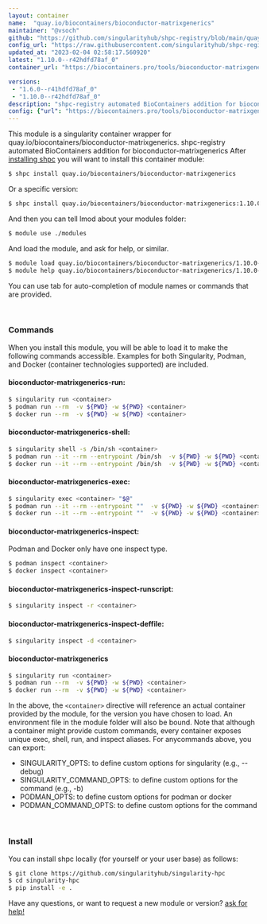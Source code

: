 ```yaml
---
layout: container
name:  "quay.io/biocontainers/bioconductor-matrixgenerics"
maintainer: "@vsoch"
github: "https://github.com/singularityhub/shpc-registry/blob/main/quay.io/biocontainers/bioconductor-matrixgenerics/container.yaml"
config_url: "https://raw.githubusercontent.com/singularityhub/shpc-registry/main/quay.io/biocontainers/bioconductor-matrixgenerics/container.yaml"
updated_at: "2023-02-04 02:58:17.560920"
latest: "1.10.0--r42hdfd78af_0"
container_url: "https://biocontainers.pro/tools/bioconductor-matrixgenerics"

versions:
 - "1.6.0--r41hdfd78af_0"
 - "1.10.0--r42hdfd78af_0"
description: "shpc-registry automated BioContainers addition for bioconductor-matrixgenerics"
config: {"url": "https://biocontainers.pro/tools/bioconductor-matrixgenerics", "maintainer": "@vsoch", "description": "shpc-registry automated BioContainers addition for bioconductor-matrixgenerics", "latest": {"1.10.0--r42hdfd78af_0": "sha256:29320fd25e9f47419019977e3e4b0da190a09a02003d8f41fd688bb75636461b"}, "tags": {"1.6.0--r41hdfd78af_0": "sha256:56e4e617b0774f182ac143d91569d33a43d671c606c1fc44c199ed7bca8d7e1a", "1.10.0--r42hdfd78af_0": "sha256:29320fd25e9f47419019977e3e4b0da190a09a02003d8f41fd688bb75636461b"}, "docker": "quay.io/biocontainers/bioconductor-matrixgenerics"}
---
```


This module is a singularity container wrapper for quay.io/biocontainers/bioconductor-matrixgenerics.
shpc-registry automated BioContainers addition for bioconductor-matrixgenerics
After [installing shpc](#install) you will want to install this container module:


```bash
$ shpc install quay.io/biocontainers/bioconductor-matrixgenerics
```

Or a specific version:

```bash
$ shpc install quay.io/biocontainers/bioconductor-matrixgenerics:1.10.0--r42hdfd78af_0
```

And then you can tell lmod about your modules folder:

```bash
$ module use ./modules
```

And load the module, and ask for help, or similar.

```bash
$ module load quay.io/biocontainers/bioconductor-matrixgenerics/1.10.0--r42hdfd78af_0
$ module help quay.io/biocontainers/bioconductor-matrixgenerics/1.10.0--r42hdfd78af_0
```

You can use tab for auto-completion of module names or commands that are provided.

<br>

### Commands

When you install this module, you will be able to load it to make the following commands accessible.
Examples for both Singularity, Podman, and Docker (container technologies supported) are included.

#### bioconductor-matrixgenerics-run:

```bash
$ singularity run <container>
$ podman run --rm  -v ${PWD} -w ${PWD} <container>
$ docker run --rm  -v ${PWD} -w ${PWD} <container>
```

#### bioconductor-matrixgenerics-shell:

```bash
$ singularity shell -s /bin/sh <container>
$ podman run --it --rm --entrypoint /bin/sh  -v ${PWD} -w ${PWD} <container>
$ docker run --it --rm --entrypoint /bin/sh  -v ${PWD} -w ${PWD} <container>
```

#### bioconductor-matrixgenerics-exec:

```bash
$ singularity exec <container> "$@"
$ podman run --it --rm --entrypoint ""  -v ${PWD} -w ${PWD} <container> "$@"
$ docker run --it --rm --entrypoint ""  -v ${PWD} -w ${PWD} <container> "$@"
```

#### bioconductor-matrixgenerics-inspect:

Podman and Docker only have one inspect type.

```bash
$ podman inspect <container>
$ docker inspect <container>
```

#### bioconductor-matrixgenerics-inspect-runscript:

```bash
$ singularity inspect -r <container>
```

#### bioconductor-matrixgenerics-inspect-deffile:

```bash
$ singularity inspect -d <container>
```



#### bioconductor-matrixgenerics

```bash
$ singularity run <container>
$ podman run --rm  -v ${PWD} -w ${PWD} <container>
$ docker run --rm  -v ${PWD} -w ${PWD} <container>
```


In the above, the `<container>` directive will reference an actual container provided
by the module, for the version you have chosen to load. An environment file in the
module folder will also be bound. Note that although a container
might provide custom commands, every container exposes unique exec, shell, run, and
inspect aliases. For anycommands above, you can export:

 - SINGULARITY_OPTS: to define custom options for singularity (e.g., --debug)
 - SINGULARITY_COMMAND_OPTS: to define custom options for the command (e.g., -b)
 - PODMAN_OPTS: to define custom options for podman or docker
 - PODMAN_COMMAND_OPTS: to define custom options for the command

<br>

### Install

You can install shpc locally (for yourself or your user base) as follows:

```bash
$ git clone https://github.com/singularityhub/singularity-hpc
$ cd singularity-hpc
$ pip install -e .
```

Have any questions, or want to request a new module or version? [ask for help!](https://github.com/singularityhub/singularity-hpc/issues)